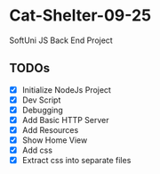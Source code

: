 # Cat-Shelter-09-25
SoftUni JS Back End Project

## TODOs

- [x] Initialize NodeJs Project
- [x] Dev Script
- [x] Debugging
- [x] Add Basic HTTP Server
- [x] Add Resources
- [x] Show Home View
- [x] Add css
- [x] Extract css into separate files